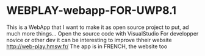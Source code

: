 # WEBPLAY-webapp-FOR-UWP8.1
This is a WebApp that I want to make it as open source project to put, ad much more things...
Open the source code with VisualStudio
For developper novice or other dev it can be interesting to improve thheir website
http://web-play.hmsw.fr/
The app is in FRENCH, the website too
